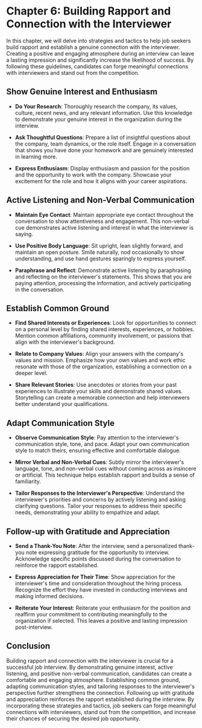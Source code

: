 Chapter 6: Building Rapport and Connection with the Interviewer
===============================================================

In this chapter, we will delve into strategies and tactics to help job seekers build rapport and establish a genuine connection with the interviewer. Creating a positive and engaging atmosphere during an interview can leave a lasting impression and significantly increase the likelihood of success. By following these guidelines, candidates can forge meaningful connections with interviewers and stand out from the competition.

Show Genuine Interest and Enthusiasm
------------------------------------

* **Do Your Research**: Thoroughly research the company, its values, culture, recent news, and any relevant information. Use this knowledge to demonstrate your genuine interest in the organization during the interview.

* **Ask Thoughtful Questions**: Prepare a list of insightful questions about the company, team dynamics, or the role itself. Engage in a conversation that shows you have done your homework and are genuinely interested in learning more.

* **Express Enthusiasm**: Display enthusiasm and passion for the position and the opportunity to work with the company. Showcase your excitement for the role and how it aligns with your career aspirations.

Active Listening and Non-Verbal Communication
---------------------------------------------

* **Maintain Eye Contact**: Maintain appropriate eye contact throughout the conversation to show attentiveness and engagement. This non-verbal cue demonstrates active listening and interest in what the interviewer is saying.

* **Use Positive Body Language**: Sit upright, lean slightly forward, and maintain an open posture. Smile naturally, nod occasionally to show understanding, and use hand gestures sparingly to express yourself.

* **Paraphrase and Reflect**: Demonstrate active listening by paraphrasing and reflecting on the interviewer's statements. This shows that you are paying attention, processing the information, and actively participating in the conversation.

Establish Common Ground
-----------------------

* **Find Shared Interests or Experiences**: Look for opportunities to connect on a personal level by finding shared interests, experiences, or hobbies. Mention common affiliations, community involvement, or passions that align with the interviewer's background.

* **Relate to Company Values**: Align your answers with the company's values and mission. Emphasize how your own values and work ethic resonate with those of the organization, establishing a connection on a deeper level.

* **Share Relevant Stories**: Use anecdotes or stories from your past experiences to illustrate your skills and demonstrate shared values. Storytelling can create a memorable connection and help interviewers better understand your qualifications.

Adapt Communication Style
-------------------------

* **Observe Communication Style**: Pay attention to the interviewer's communication style, tone, and pace. Adapt your own communication style to match theirs, ensuring effective and comfortable dialogue.

* **Mirror Verbal and Non-Verbal Cues**: Subtly mirror the interviewer's language, tone, and non-verbal cues without coming across as insincere or artificial. This technique helps establish rapport and builds a sense of familiarity.

* **Tailor Responses to the Interviewer's Perspective**: Understand the interviewer's priorities and concerns by actively listening and asking clarifying questions. Tailor your responses to address their specific needs, demonstrating your ability to empathize and adapt.

Follow-up with Gratitude and Appreciation
-----------------------------------------

* **Send a Thank-You Note**: After the interview, send a personalized thank-you note expressing gratitude for the opportunity to interview. Acknowledge specific points discussed during the conversation to reinforce the rapport established.

* **Express Appreciation for Their Time**: Show appreciation for the interviewer's time and consideration throughout the hiring process. Recognize the effort they have invested in conducting interviews and making informed decisions.

* **Reiterate Your Interest**: Reiterate your enthusiasm for the position and reaffirm your commitment to contributing meaningfully to the organization if selected. This leaves a positive and lasting impression post-interview.

Conclusion
----------

Building rapport and connection with the interviewer is crucial for a successful job interview. By demonstrating genuine interest, active listening, and positive non-verbal communication, candidates can create a comfortable and engaging atmosphere. Establishing common ground, adapting communication styles, and tailoring responses to the interviewer's perspective further strengthens the connection. Following up with gratitude and appreciation reinforces the rapport established during the interview. By incorporating these strategies and tactics, job seekers can forge meaningful connections with interviewers, stand out from the competition, and increase their chances of securing the desired job opportunity.
